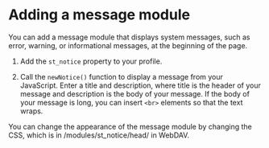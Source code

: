# Adding a message module

You can add a message module that displays system messages, such as error, warning, or informational messages, at the beginning of the page.

1.  Add the `st_notice` property to your profile.

2.  Call the `newNotice()` function to display a message from your JavaScript. Enter a title and description, where title is the header of your message and description is the body of your message. If the body of your message is long, you can insert `<br>` elements so that the text wraps.


You can change the appearance of the message module by changing the CSS, which is in /modules/st\_notice/head/ in WebDAV.


